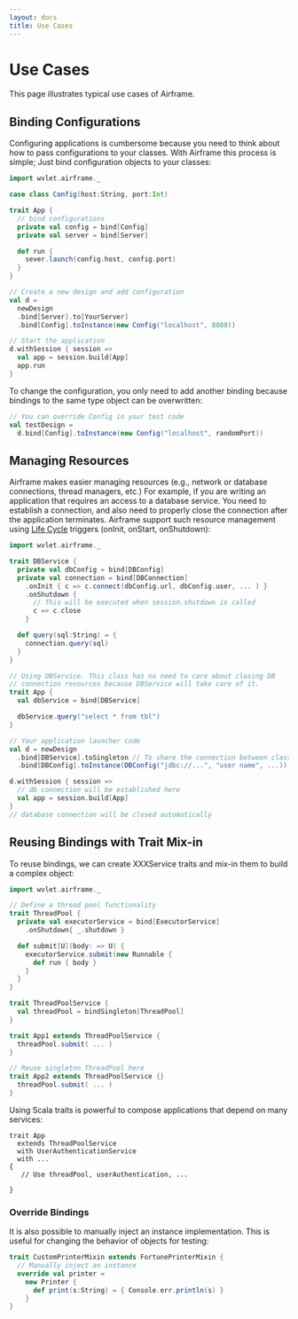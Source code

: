 ```yaml
---
layout: docs
title: Use Cases
---
```


# Use Cases

This page illustrates typical use cases of Airframe.

## Binding Configurations

Configuring applications is cumbersome because you need to think about how to pass configurations to your classes. With Airframe this process is simple; Just bind configuration objects to your classes:

```scala
import wvlet.airframe._

case class Config(host:String, port:Int)

trait App {
  // bind configurations
  private val config = bind[Config]
  private val server = bind[Server]

  def run {
    sever.launch(config.host, config.port)
  }
}

// Create a new design and add configuration
val d =
  newDesign
  .bind[Server].to[YourServer]
  .bind[Config].toInstance(new Config("localhost", 8080))

// Start the application
d.withSession { session =>
  val app = session.build[App]
  app.run
}
```

To change the configuration, you only need to add another binding because bindings to the same type object can be overwritten:
```scala
// You can override Config in your test code
val testDesign =
  d.bind[Config].toInstance(new Config("localhost", randomPort))
```

## Managing Resources

Airframe makes easier managing resources (e.g., network or database connections, thread managers, etc.) For example, if you are writing an application that requires an access to a database service. You need to establish a connection, and also need to properly close the connection after the application terminates. Airframe support such resource management using [Life Cycle](lifecicle.html) triggers (onInit, onStart, onShutdown):

```scala
import wvlet.airframe._

trait DBService {
  private val dbConfig = bind[DBConfig]
  private val connection = bind[DBConnection]
    .onInit { c => c.connect(dbConfig.url, dbConfig.user, ... ) }
    .onShutdown {
      // This will be executed when session.shutdown is called
      c => c.close
    }

  def query(sql:String) = {
    connection.query(sql)
  }
}

// Using DBService. This class has no need to care about closing DB
// connection resources because DBService will take care of it.
trait App {
  val dbService = bind[DBService]

  dbService.query("select * from tbl")
}

// Your application launcher code
val d = newDesign
  .bind[DBService].toSingleton // To share the connection between classes
  .bind[DBConfig].toInstance(DBConfig("jdbc://...", "user name", ...))

d.withSession { session =>
  // db connection will be established here
  val app = session.build[App]
}
// database connection will be closed automatically

```


## Reusing Bindings with Trait Mix-in

To reuse bindings, we can create XXXService traits and mix-in them to build a complex object:

```scala
import wvlet.airframe._

// Define a thread pool functionality
trait ThreadPool {
  private val executorService = bind[ExecutorService]
    .onShutdown{ _.shutdown }

  def submit[U](body: => U) {
    executorService.submit(new Runnable {
      def run { body }
    }
  }
}

trait ThreadPoolService {
  val threadPool = bindSingleton[ThreadPool]
}

trait App1 extends ThreadPoolService {
  threadPool.submit( ... )
}

// Reuse singleton ThreadPool here
trait App2 extends ThreadPoolService {}
  threadPool.submit( ... )
}

```

Using Scala traits is powerful to compose applications that depend on many services:

```
trait App
  extends ThreadPoolService
  with UserAuthenticationService
  with ...
{
   // Use threadPool, userAuthentication, ...

}

```

### Override Bindings

It is also possible to manually inject an instance implementation. This is useful for changing the behavior of objects for testing:
```scala
trait CustomPrinterMixin extends FortunePrinterMixin {
  // Manually inject an instance
  override val printer =
    new Printer {
      def print(s:String) = { Console.err.println(s) }  
    }
}
```
